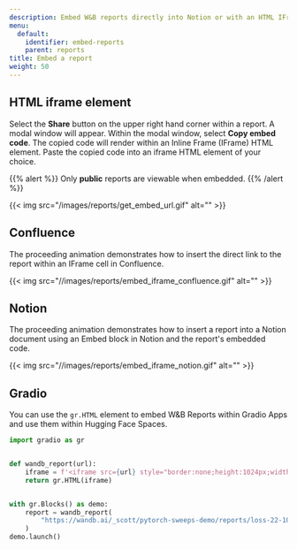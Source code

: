 ```yaml
---
description: Embed W&B reports directly into Notion or with an HTML IFrame element.
menu:
  default:
    identifier: embed-reports
    parent: reports
title: Embed a report
weight: 50
---
```


## HTML iframe element

Select the **Share** button on the upper right hand corner within a report. A modal window will appear. Within the modal window, select **Copy embed code**. The copied code will render within an Inline Frame (IFrame)  HTML element. Paste the copied code into an iframe HTML element of your choice.

{{% alert %}}
Only **public** reports are viewable when embedded.
{{% /alert %}}

{{< img src="/images/reports/get_embed_url.gif" alt="" >}}

## Confluence

The proceeding animation demonstrates how to insert the direct link to the report within an IFrame cell in Confluence.

{{< img src="//images/reports/embed_iframe_confluence.gif" alt="" >}}

## Notion

The proceeding animation demonstrates how to insert a report into a Notion document using an Embed block in Notion and the report's embedded code.

{{< img src="//images/reports/embed_iframe_notion.gif" alt="" >}}

## Gradio

You can use the `gr.HTML` element to embed W&B Reports within Gradio Apps and use them within Hugging Face Spaces.

```python
import gradio as gr


def wandb_report(url):
    iframe = f'<iframe src={url} style="border:none;height:1024px;width:100%">'
    return gr.HTML(iframe)


with gr.Blocks() as demo:
    report = wandb_report(
        "https://wandb.ai/_scott/pytorch-sweeps-demo/reports/loss-22-10-07-16-00-17---VmlldzoyNzU2NzAx"
    )
demo.launch()
```

##